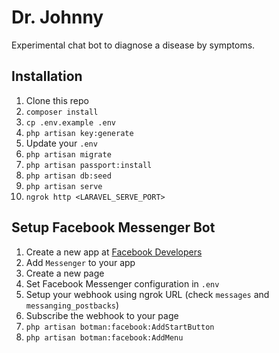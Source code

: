 # Dr. Johnny

Experimental chat bot to diagnose a disease by symptoms.

## Installation

1. Clone this repo
2. `composer install`
3. `cp .env.example .env`
4. `php artisan key:generate`
5. Update your `.env`
6. `php artisan migrate`
7. `php artisan passport:install` 
8. `php artisan db:seed`
9. `php artisan serve`
10. `ngrok http <LARAVEL_SERVE_PORT>`

## Setup Facebook Messenger Bot

1. Create a new app at [Facebook Developers](https://developers.facebook.com)
2. Add `Messenger` to your app
3. Create a new page
4. Set Facebook Messenger configuration in `.env`
5. Setup your webhook using ngrok URL (check `messages` and `messanging_postbacks`)
6. Subscribe the webhook to your page
7. `php artisan botman:facebook:AddStartButton`
8. `php artisan botman:facebook:AddMenu`
